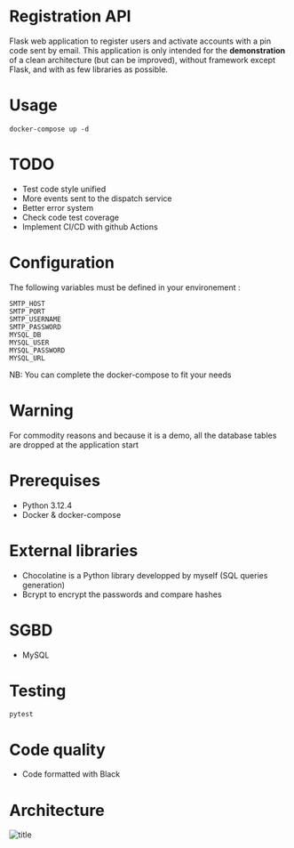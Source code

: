 # Registration API

Flask web application to register users and activate accounts with a pin code sent by email.
This application is only intended for the **demonstration** of a clean architecture (but can be improved), without framework except Flask, and with as few libraries as possible.

# Usage

```docker-compose up -d```

# TODO

- Test code style unified
- More events sent to the dispatch service
- Better error system
- Check code test coverage
- Implement CI/CD with github Actions

# Configuration

The following variables must be defined in your environement :

    SMTP_HOST
    SMTP_PORT
    SMTP_USERNAME
    SMTP_PASSWORD
    MYSQL_DB
    MYSQL_USER
    MYSQL_PASSWORD
    MYSQL_URL

NB: You can complete the docker-compose to fit your needs

# Warning

For commodity reasons and because it is a demo, all the database tables are dropped at the application start

# Prerequises

- Python 3.12.4
- Docker & docker-compose

# External libraries

- Chocolatine is a Python library developped by myself (SQL queries generation)
- Bcrypt to encrypt the passwords and compare hashes

# SGBD

- MySQL

# Testing

```pytest```

# Code quality

- Code formatted with Black

# Architecture

![title](architecture_diagram.png)
